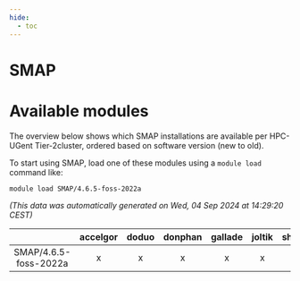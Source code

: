```yaml
---
hide:
  - toc
---
```


SMAP
====

# Available modules


The overview below shows which SMAP installations are available per HPC-UGent Tier-2cluster, ordered based on software version (new to old).

To start using SMAP, load one of these modules using a `module load` command like:

```shell
module load SMAP/4.6.5-foss-2022a
```

*(This data was automatically generated on Wed, 04 Sep 2024 at 14:29:20 CEST)*  

| |accelgor|doduo|donphan|gallade|joltik|shinx|skitty|
| :---: | :---: | :---: | :---: | :---: | :---: | :---: | :---: |
|SMAP/4.6.5-foss-2022a|x|x|x|x|x|-|x|
